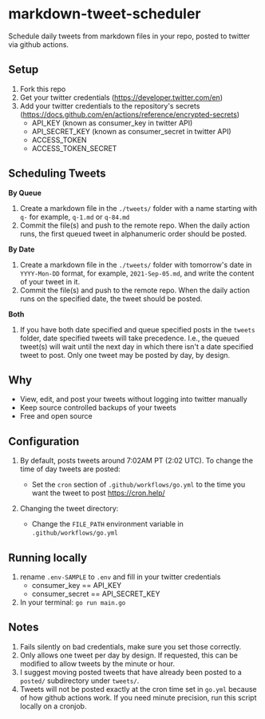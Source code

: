 # markdown-tweet-scheduler
Schedule daily tweets from markdown files in your repo, posted to twitter via github actions. 

## Setup 
1. Fork this repo
2. Get your twitter credentials (https://developer.twitter.com/en)
3. Add your twitter credentials to the repository's secrets (https://docs.github.com/en/actions/reference/encrypted-secrets)
   - API_KEY (known as consumer_key in twitter API)
   - API_SECRET_KEY (known as consumer_secret in twitter API)
   - ACCESS_TOKEN
   - ACCESS_TOKEN_SECRET

## Scheduling Tweets
**By Queue**
1. Create a markdown file in the `./tweets/` folder with a name starting with `q-` for example, `q-1.md` or `q-84.md`
2. Commit the file(s) and push to the remote repo. When the daily action runs, the first queued tweet in alphanumeric order should be posted. 

**By Date**
1. Create a markdown file in the `./tweets/` folder with tomorrow's date in `YYYY-Mon-DD` format, for example, `2021-Sep-05.md`, and write the content of your tweet in it.
2. Commit the file(s) and push to the remote repo. When the daily action runs on the specified date, the tweet should be posted.

**Both**
1. If you have both date specified and queue specified posts in the `tweets` folder, date specified tweets will take precedence. I.e., the queued tweet(s) will wait until the next day in which there isn't a date specified tweet to post. Only one tweet may be posted by day, by design. 

## Why
- View, edit, and post your tweets without logging into twitter manually
- Keep source controlled backups of your tweets
- Free and open source

## Configuration
1. By default, posts tweets around 7:02AM PT (2:02 UTC). To change the time of day tweets are posted:
   - Set the `cron` section of `.github/workflows/go.yml` to the time you want the tweet to post  https://cron.help/

2. Changing the tweet directory:
   - Change the `FILE_PATH` environment variable in `.github/workflows/go.yml`

## Running locally
1. rename `.env-SAMPLE` to `.env` and fill in your twitter credentials
   - consumer_key == API_KEY
   - consumer_secret == API_SECRET_KEY
2. In your terminal: `go run main.go`

## Notes
1. Fails silently on bad credentials, make sure you set those correctly.
2. Only allows one tweet per day by design. If requested, this can be modified to allow tweets by the minute or hour. 
3. I suggest moving posted tweets that have already been posted to a `posted/` subdirectory under `tweets/`.
4. Tweets will not be posted exactly at the cron time set in `go.yml` because of how github actions work. If you need minute precision, run this script locally on a cronjob.
